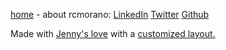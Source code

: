 [home]($BLOG_HOST) - about rcmorano: [LinkedIn](https://www.linkedin.com/in/rcmorano) [Twitter](https://twitter.com/rc_morano) [Github](https://github.com/rcmorano)

Made with [Jenny's love](https://github.com/hmngwy/jenny) with a [customized layout.](https://github.com/rcmorano/rcmorano.github.io/tree/master/src)
